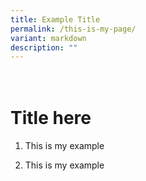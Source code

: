 ```yaml
---
title: Example Title
permalink: /this-is-my-page/
variant: markdown
description: ""
---
```

<h1><br>Title here </h1>
<ol data-tight="true" class="tight">
<li>
<p>This is my example</p>
</li>
<li>
<p>This is my example</p>
</li>
</ol>
<p></p>
<p></p>
<p></p>